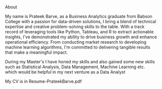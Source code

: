 About

My name is Prateek Barve, as a Business Analytics graduate from Babson College with a passion for data-driven solutions, I bring a blend of technical expertise and creative problem-solving skills to the table. With a track record of leveraging tools like Python, Tableau, and R to extract actionable insights, I've demonstrated my ability to drive business growth and enhance operational efficiency. From conducting market research to developing machine learning algorithms, I'm committed to delivering tangible results that make a meaningful impact.

During my Master's I have honed my skills and also gained some new skills such as Statistical Analysis, Data Management, Machine Learning etc. which would be helpful in my next venture as a Data Analyst

My CV is in Resume-PrateekBarve.pdf

